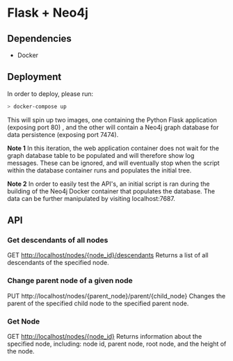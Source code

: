 # Flask + Neo4j

## Dependencies

- Docker

## Deployment

In order to deploy, please run:

```bash
> docker-compose up
```

This will spin up two images, one containing the Python Flask application (exposing port 80) , and the other will contain a Neo4j graph database for data persistence (exposing port 7474).

**Note 1** In this iteration, the web application container does not wait for the graph database table to be populated and will therefore show log messages. These can be ignored, and will eventually stop when the script within the database container runs and populates the initial tree.

**Note 2** In order to easily test the API's, an initial script is ran during the building of the Neo4j Docker container that populates the database. The data can be further manipulated by visiting localhost:7687.

## API

### Get descendants of all nodes

GET <http://localhost/nodes/{node_id}/descendants>
Returns a list of all descendants of the specified node.

### Change parent node of a given node

PUT http://localhost/nodes/{parent_node}/parent/{child_node}
Changes the parent of the specified child node to the specified parent node.

### Get Node

GET <http://localhost/nodes/{node_id}>
Returns information about the specified node, including: node id, parent node, root node, and the height of the node.
